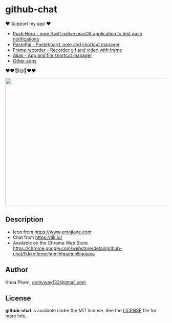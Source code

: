 # github-chat

❤️ Support my app ❤️ 

- [Push Hero - pure Swift native macOS application to test push notifications](https://www.producthunt.com/posts/push-hero-2)
- [PastePal - Pasteboard, note and shortcut manager](https://www.producthunt.com/posts/pastepal)
- [Frame recorder - Recorder gif and video with frame](https://www.producthunt.com/posts/frame-recorder)
- [Alias - App and file shortcut manager](https://www.producthunt.com/posts/alias-shortcut-manager)
- [Other apps](https://onmyway133.github.io/projects/)

❤️❤️😇😍🤘❤️❤️

<div align = "center">
<img src="banner.png" width="640" height="400" />
<br />
</div>

## Description

- Icon from https://www.emojione.com
- Chat from https://tlk.io/
- Available on the Chrome Web Store https://chrome.google.com/webstore/detail/github-chat/fkkkglfjngejhnmjhhpahenlligojapa

## Author

Khoa Pham, onmyway133@gmail.com

## License

**github-chat** is available under the MIT license. See the [LICENSE](https://github.com/onmyway133/github-chat/blob/master/LICENSE.md) file for more info.
